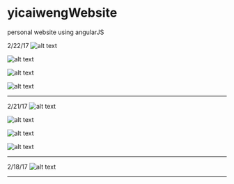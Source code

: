 # yicaiwengWebsite
personal website using angularJS

2/22/17
![alt text](https://cloud.githubusercontent.com/assets/13059369/23243967/e852799a-f947-11e6-9ddf-25722fb47eef.png)

![alt text](https://cloud.githubusercontent.com/assets/13059369/23243970/ea2f95b8-f947-11e6-84a3-867c624ac95b.png)

![alt text](https://cloud.githubusercontent.com/assets/13059369/23243972/eba6eb94-f947-11e6-93df-3956f6963d99.png)

![alt text](https://cloud.githubusercontent.com/assets/13059369/23243973/edacab54-f947-11e6-9683-52563bba8047.png)

------------------------------------------------------------------------------------------------------------------------------

2/21/17
![alt text](https://cloud.githubusercontent.com/assets/13059369/23198514/b9a1a39c-f88d-11e6-92e7-f69c7e5afdc4.png)

![alt text](https://cloud.githubusercontent.com/assets/13059369/23198515/bbd381c6-f88d-11e6-90bb-09c8b3afa694.png)

![alt text](https://cloud.githubusercontent.com/assets/13059369/23198517/bd799812-f88d-11e6-91d2-ed396e4cffe2.png)

![alt text](https://cloud.githubusercontent.com/assets/13059369/23198518/bee8b782-f88d-11e6-9113-dd5f6a0be297.png)

------------------------------------------------------------------------------------------------------------------------------

2/18/17
![alt text](https://cloud.githubusercontent.com/assets/13059369/23198272/ff50ecb0-f88b-11e6-96ad-401ebeb853ec.png)

------------------------------------------------------------------------------------------------------------------------------
